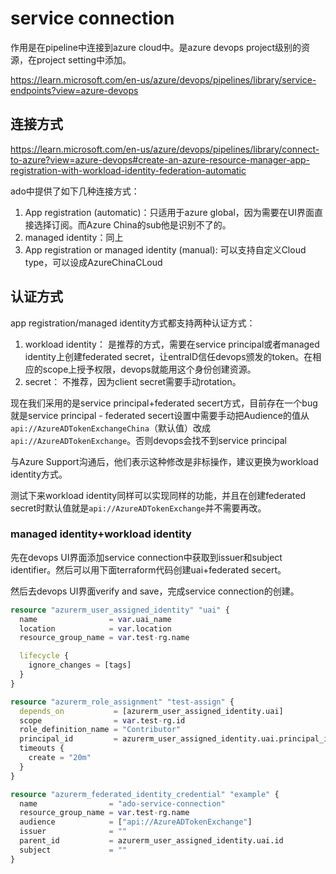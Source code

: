 # service connection

作用是在pipeline中连接到azure cloud中。是azure devops project级别的资源，在project setting中添加。

https://learn.microsoft.com/en-us/azure/devops/pipelines/library/service-endpoints?view=azure-devops

## 连接方式

https://learn.microsoft.com/en-us/azure/devops/pipelines/library/connect-to-azure?view=azure-devops#create-an-azure-resource-manager-app-registration-with-workload-identity-federation-automatic

ado中提供了如下几种连接方式：

1. App registration (automatic)：只适用于azure global，因为需要在UI界面直接选择订阅。而Azure China的sub他是识别不了的。
2. managed identity：同上
3. App registration or managed identity (manual): 可以支持自定义Cloud type，可以设成AzureChinaCLoud

## 认证方式

app registration/managed identity方式都支持两种认证方式：

1. workload identity： 是推荐的方式，需要在service principal或者managed identity上创建federated secret，让entraID信任devops颁发的token。在相应的scope上授予权限，devops就能用这个身份创建资源。
2. secret： 不推荐，因为client secret需要手动rotation。

现在我们采用的是service principal+federated secert方式，目前存在一个bug就是service principal - federated secert设置中需要手动把Audience的值从`api://AzureADTokenExchangeChina`（默认值）改成`api://AzureADTokenExchange`。否则devops会找不到service principal

与Azure Support沟通后，他们表示这种修改是非标操作，建议更换为workload identity方式。

测试下来workload identity同样可以实现同样的功能，并且在创建federated secret时默认值就是`api://AzureADTokenExchange`并不需要再改。

### managed identity+workload identity

先在devops UI界面添加service connection中获取到issuer和subject identifier。然后可以用下面terraform代码创建uai+federated secert。

然后去devops UI界面verify and save，完成service connection的创建。

~~~terraform
resource "azurerm_user_assigned_identity" "uai" {
  name                = var.uai_name
  location            = var.location
  resource_group_name = var.test-rg.name

  lifecycle {
    ignore_changes = [tags]
  }
}

resource "azurerm_role_assignment" "test-assign" {
  depends_on           = [azurerm_user_assigned_identity.uai]
  scope                = var.test-rg.id
  role_definition_name = "Contributor"
  principal_id         = azurerm_user_assigned_identity.uai.principal_id
  timeouts {
    create = "20m"
  }
}

resource "azurerm_federated_identity_credential" "example" {
  name                = "ado-service-connection"
  resource_group_name = var.test-rg.name
  audience            = ["api://AzureADTokenExchange"]
  issuer              = ""
  parent_id           = azurerm_user_assigned_identity.uai.id
  subject             = ""
}
~~~

